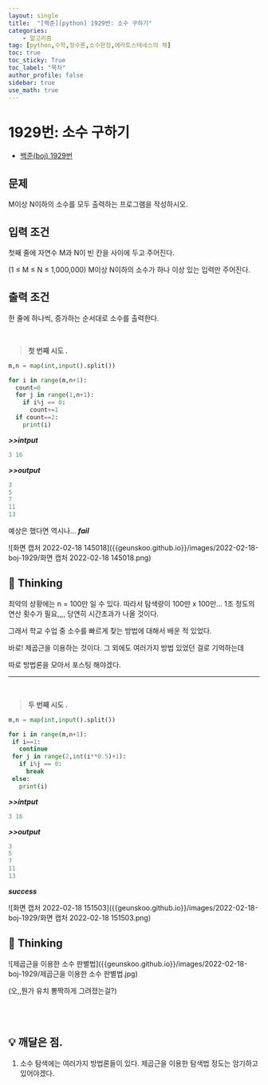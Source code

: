 ```yaml
---
layout: single
title:  "[백준][python] 1929번: 소수 구하기"
categories: 
    - 알고리즘
tag: [python,수학,정수론,소수판정,에라토스테네스의 체]
toc: true
toc_sticky: True
toc_label: "목차"
author_profile: false
sidebar: true
use_math: true
---
```


# 1929번: 소수 구하기

* [백준(boj) 1929번](https://www.acmicpc.net/problem/1929)

## 문제

M이상 N이하의 소수를 모두 출력하는 프로그램을 작성하시오.



## 입력 조건

첫째 줄에 자연수 M과 N이 빈 칸을 사이에 두고 주어진다. 

(1 ≤ M ≤ N ≤ 1,000,000) M이상 N이하의 소수가 하나 이상 있는 입력만 주어진다.



## 출력 조건

한 줄에 하나씩, 증가하는 순서대로 소수를 출력한다.

<br/>

> **첫 번째 시도 .**

 ```python
 m,n = map(int,input().split())
 
 for i in range(m,n+1):
   count=0
   for j in range(1,n+1):
     if i%j == 0:
       count+=1
   if count==2:
     print(i)
 ```

 ***>>intput***

```python
3 16
```

 ***>>output***

 ```python
 3
 5
 7
 11
 13
 ```

예상은 했다면 역시나... ***fail***

![화면 캡처 2022-02-18 145018]({{geunskoo.github.io}}/images/2022-02-18-boj-1929/화면 캡처 2022-02-18 145018.png)

## 🌝 Thinking

최악의 상황에는 n = 100만 일 수 있다. 따라서 탐색량이 100만 x 100만... 1조 정도의 연산 횟수가 필요,,,, 당연히 시간초과가 나올 것이다.

그래서 학교 수업 중 소수를 빠르게 찾는 방법에 대해서 배운 적 있었다.

바로! 제곱근을 이용하는 것이다. 그 외에도 여러가지 방법 있었던 걸로 기억하는데

따로 방법론을 모아서 포스팅 해야겠다.

---

<br/>

> **두 번째 시도 .**

 ```python
m,n = map(int,input().split())

for i in range(m,n+1):
  if i==1:
    continue
  for j in range(2,int(i**0.5)+1):
    if i%j == 0:
      break
  else:
    print(i)
 ```

 ***>>intput***

```python
3 16
```

 ***>>output***

 ```python
3
5
7
11
13
 ```

***success***

![화면 캡처 2022-02-18 151503]({{geunskoo.github.io}}/images/2022-02-18-boj-1929/화면 캡처 2022-02-18 151503.png)

## 🌝 Thinking

![제곱근을 이용한 소수 판별법]({{geunskoo.github.io}}/images/2022-02-18-boj-1929/제곱근을 이용한 소수 판별법.jpg)

(오,,뭔가 유치 뽕짝하게 그려졌는걸?)

<br/>

<br/>

## 💡 깨달은 점.

1. 소수 탐색에는 여러가지 방법론들이 있다. 제곱근을 이용한 탐색법 정도는 암기하고 있어야겠다.
